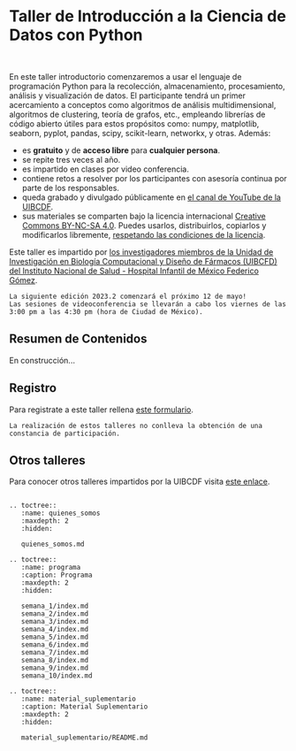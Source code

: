 # Taller de Introducción a la Ciencia de Datos con Python

<br/>

En este taller introductorio comenzaremos a usar el lenguaje de programación Python para la
recolección, almacenamiento, procesamiento, análisis y visualización de datos. El participante
tendrá un primer acercamiento a conceptos como algoritmos de análisis multidimensional, algoritmos
de clustering, teoría de grafos, etc., empleando librerías de código abierto útiles para estos
propósitos como: numpy, matplotlib, seaborn, pyplot, pandas, scipy, scikit-learn, networkx, y
otras. Además:

- es **gratuito** y de **acceso libre** para **cualquier persona**.
- se repite tres veces al año.
- es impartido en clases por video conferencia.
- contiene retos a resolver por los participantes con asesoría continua por parte de los
  responsables.
- queda grabado y divulgado públicamente en [el canal de YouTube de la UIBCDF](https://www.youtube.com/@uibcdf).
- sus materiales se comparten bajo la licencia internacional [Creative Commons BY-NC-SA
  4.0](https://creativecommons.org/licenses/by-nc-sa/4.0/deed.es_ES). Puedes usarlos,
distribuirlos, copiarlos y modificarlos libremente, [respetando las condiciones de la
licencia](https://creativecommons.org/licenses/by-nc-sa/4.0/deed.es_ES).


Este taller es impartido por [los investigadores miembros de la 
Unidad de Investigación en Biología Computacional y Diseño de Fármacos (UIBCFD) del Instituto Nacional de
Salud - Hospital Infantil de México Federico Gómez](quienes\_somos.md).


```{important} 
La siguiente edición 2023.2 comenzará el próximo 12 de mayo!     
Las sesiones de videoconferencia se llevarán a cabo los viernes de las 3:00 pm a las 4:30 pm (hora de Ciudad de México).
```

## Resumen de Contenidos

En construcción...

## Registro

Para registrate a este taller rellena [este formulario](https://forms.gle/oaeh4GWsJTkMzHks8).

```{warning} 
La realización de estos talleres no conlleva la obtención de una constancia de participación.
```

## Otros talleres

Para conocer otros talleres impartidos por la UIBCDF visita [este enlace](https://www.uibcdf.org/Talleres).

```{eval-rst}

.. toctree::
   :name: quienes_somos
   :maxdepth: 2
   :hidden:

   quienes_somos.md

.. toctree::
   :name: programa
   :caption: Programa
   :maxdepth: 2
   :hidden:

   semana_1/index.md
   semana_2/index.md
   semana_3/index.md
   semana_4/index.md
   semana_5/index.md
   semana_6/index.md
   semana_7/index.md
   semana_8/index.md
   semana_9/index.md
   semana_10/index.md

.. toctree::
   :name: material_suplementario
   :caption: Material Suplementario
   :maxdepth: 2
   :hidden:

   material_suplementario/README.md

```


